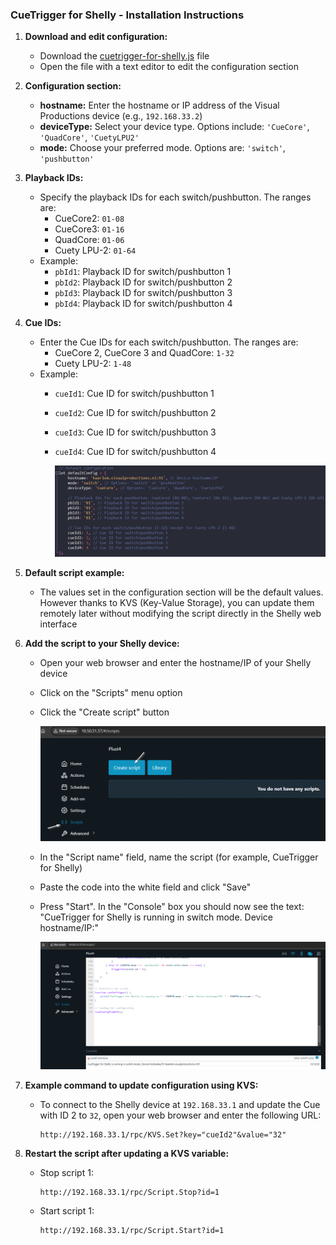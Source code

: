 ### CueTrigger for Shelly - Installation Instructions

1. **Download and edit configuration:**
   - Download the [cuetrigger-for-shelly.js](script/cuetrigger-for-shelly.js) file
   - Open the file with a text editor to edit the configuration section

2. **Configuration section:**
   - **hostname:** Enter the hostname or IP address of the Visual Productions device (e.g., `192.168.33.2`)
   - **deviceType:** Select your device type. Options include: `'CueCore'`, `'QuadCore'`, `'CuetyLPU2'`
   - **mode:** Choose your preferred mode. Options are: `'switch'`, `'pushbutton'`

3. **Playback IDs:**
   - Specify the playback IDs for each switch/pushbutton. The ranges are:
     - CueCore2: `01-08`
     - CueCore3: `01-16`
     - QuadCore: `01-06`
     - Cuety LPU-2: `01-64`
   - Example:
     - `pbId1`: Playback ID for switch/pushbutton 1
     - `pbId2`: Playback ID for switch/pushbutton 2
     - `pbId3`: Playback ID for switch/pushbutton 3
     - `pbId4`: Playback ID for switch/pushbutton 4

4. **Cue IDs:**
   - Enter the Cue IDs for each switch/pushbutton. The ranges are:
     - CueCore 2, CueCore 3 and QuadCore: `1-32`
     - Cuety LPU-2: `1-48`
   - Example:
     - `cueId1`: Cue ID for switch/pushbutton 1
     - `cueId2`: Cue ID for switch/pushbutton 2
     - `cueId3`: Cue ID for switch/pushbutton 3
     - `cueId4`: Cue ID for switch/pushbutton 4

       <img src="https://raw.githubusercontent.com/gobo-ws/cuetrigger-for-shelly/refs/heads/main/gfx/config_section.png" alt="Configuration Section" width="600" />

6. **Default script example:**
     - The values set in the configuration section will be the default values. However thanks to KVS (Key-Value Storage), you can update them remotely later without modifying the script directly in the Shelly web interface

7. **Add the script to your Shelly device:**
   - Open your web browser and enter the hostname/IP of your Shelly device
   - Click on the "Scripts" menu option
   - Click the "Create script" button
     
     <img src="gfx/add_script.png" alt="Add script" width="600" />
     
   - In the "Script name" field, name the script (for example, CueTrigger for Shelly)
   - Paste the code into the white field and click "Save"
   - Press "Start". In the "Console" box you should now see the text: "CueTrigger for Shelly is running in switch mode. Device hostname/IP:"
  
      <img src="gfx/script_running.png" alt="Script is running" width="600" />

8. **Example command to update configuration using KVS:**
   - To connect to the Shelly device at `192.168.33.1` and update the Cue with ID 2 to `32`, open your web browser and enter the following URL:
     ```
     http://192.168.33.1/rpc/KVS.Set?key="cueId2"&value="32"
     ```
9. **Restart the script after updating a KVS variable:**
   - Stop script 1:
     ```
     http://192.168.33.1/rpc/Script.Stop?id=1
     ```
   - Start script 1:
     ```
     http://192.168.33.1/rpc/Script.Start?id=1
     ```
